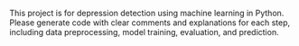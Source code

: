 <!-- Use this file to provide workspace-specific custom instructions to Copilot. For more details, visit https://code.visualstudio.com/docs/copilot/copilot-customization#_use-a-githubcopilotinstructionsmd-file -->

This project is for depression detection using machine learning in Python. Please generate code with clear comments and explanations for each step, including data preprocessing, model training, evaluation, and prediction.
